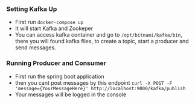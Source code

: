 ### Setting Kafka Up

- First run  ` docker-compose up `
- It will start Kafka and Zookeper
- You can access kafka container and go to `/opt/bitnami/kafka/bin`, there you will found kafka files, to create a topic, start a producer and send messages.


### Running Producer and Consumer

- First run the spring boot application
- then you cant post messages by this endpoint
 `curl -X POST -F 'message={YourMessageHere}' http://localhost:9000/kafka/publish`
- Your messages will be logged in the console